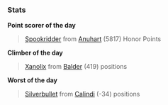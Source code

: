 

### Stats

**Point scorer of the day**
>[Spookridder](/#/character/Anuhart/1140917) from [Anuhart](/#/ranking/Anuhart)  (5817) Honor Points


**Climber of the day**
>[Xanolix](/#/character/Balder/576012) from [Balder](/#/ranking/Balder)  (419) positions


**Worst of the day**
>[Silverbullet](/#/character/Calindi/557764) from [Calindi](/#/ranking/Calindi)  (-34) positions


